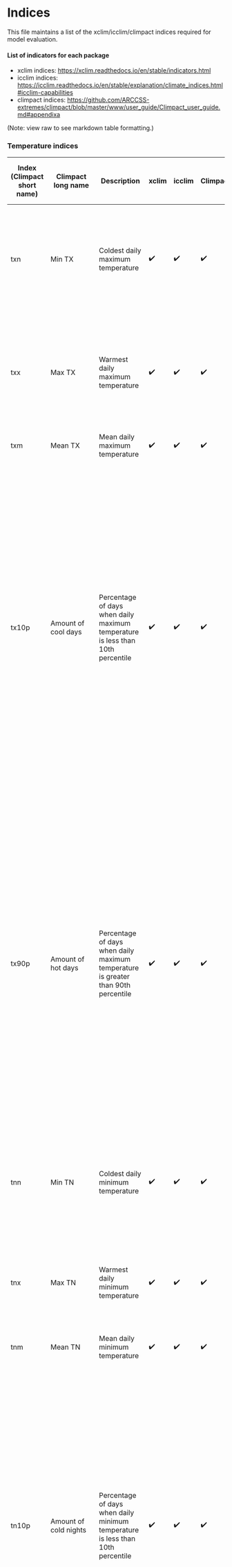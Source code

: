 # Indices

This file maintains a list of the xclim/icclim/climpact indices required for model evaluation.

#### List of indicators for each package
- xclim indices: https://xclim.readthedocs.io/en/stable/indicators.html
- icclim indices: https://icclim.readthedocs.io/en/stable/explanation/climate_indices.html#icclim-capabilities
- climpact indices: https://github.com/ARCCSS-extremes/climpact/blob/master/www/user_guide/Climpact_user_guide.md#appendixa

(Note: view raw to see markdown table formatting.)

### Temperature indices
| Index (Climpact short name) | Climpact long name | Description | xclim | icclim | Climpact | Hazard | Equation | Notes | Package used | Paper index is used in |
| - | - | - | - | - | - | - | - | - | - | - |
| txn | Min TX | Coldest daily maximum temperature | :heavy_check_mark: | :heavy_check_mark: | :heavy_check_mark: | - | Let $TXn$ be the daily maximum temperatures in month $k$, period $j$. The minimum daily maximum temperature each month is then $TXn_{kj} = min(TXn_{kj})$ | - | icclim | - |
| txx | Max TX | Warmest daily maximum temperature | :heavy_check_mark: | :heavy_check_mark: | :heavy_check_mark: | Heatwaves, bushfires, extreme temperature | Let $TXx$ be the daily maximum temperatures in month $k$, period $j$. The maximum daily maximum temperature each month is then $TXx_{kj} = max(TXx_{kj})$. | - | icclim | - |
| txm | Mean TX | Mean daily maximum temperature | :heavy_check_mark: | :heavy_check_mark: | :heavy_check_mark: | - | - | Defined as ```tx``` in icclim | icclim | - |
| tx10p | Amount of cool days | Percentage of days when daily maximum temperature is less than 10th percentile | :heavy_check_mark: | :heavy_check_mark: | :heavy_check_mark: | - | Let $TX_{ij}$ be the daily maximum temperature on day $i$ in period $j$ and let $TX_{in}10$ be the calendar day 10th percentile centred on a 5-day window for the base period 1961-1990. The percentage of time for the base period is determined where $TX{ij} < TX_{in}10$. To avoid possible inhomogeneity across the in-base and out-base periods, the calculation for the base period (1961-1990) requires the use of a bootstrap processure. Details are described in [Zhang et al. (2005)](https://doi.org/10.1175/JCLI3366.1). | xclim doesn't calculate percentiles, percentile needs to be pre-calculated as a DataArray and fed into function. <br>xclim defines ```tx10p``` as number of days, climpact defines it as percentage, need to check icclim output | icclim | - |
| tx90p | Amount of hot days | Percentage of days when daily maximum temperature is greater than 90th percentile | :heavy_check_mark: | :heavy_check_mark: | :heavy_check_mark: | Heatwaves, bushfires, extreme temperature | Let $TX_{ij}$ be the daily maximum temperature on day $i$ in period $j$ and let $TX_{in}90$ be the calendar day 90th percentile centred on a 5-day window for the base period 1961-1990. The percentage of time for the base period is determined where $TX_{ij} > TX_{in}90$. To avoid possible inhomogeneity across the in-base and out-base periods, the calculation for the base period (1961-1990) requires the use of a bootstrap processure. Details are described in [Zhang et al. (2005)](https://doi.org/10.1175/JCLI3366.1). | xclim doesn't calculate percentiles, percentile needs to be pre-calculated as a DataArray and fed into function. <br>xclim defines ```tx90p``` as number of days, climpact defines it as percentage, need to check icclim output | icclim | - |
| tnn | Min TN | Coldest daily minimum temperature | :heavy_check_mark: | :heavy_check_mark: | :heavy_check_mark: | - | Let $TNn$ be the daily minimum temperatures in month $k$, period $j$. The minimum daily minimum temperature each month is then $TNn_{kj}=min(TNn_{kj})$ | - | icclim | - |
| tnx | Max TN | Warmest daily minimum temperature | :heavy_check_mark: | :heavy_check_mark: | :heavy_check_mark: | - | Let $TNx$ be the daily minimum temperatures in month $k$, period $j$. The maximum daily minimum temperature each month is then $TNx_{kj} = max(TNx_{kj})$. | - | icclim | - |
| tnm | Mean TN | Mean daily minimum temperature | :heavy_check_mark: | :heavy_check_mark: | :heavy_check_mark: | - | - | Defined as ```tn``` in icclim | icclim | - |
| tn10p | Amount of cold nights | Percentage of days when daily minimum temperature is less than 10th percentile | :heavy_check_mark: | :heavy_check_mark: | :heavy_check_mark: | - | Let $TN_{ij}$ be the daily minimum temperature on day $i$ in period $j$ and let $TN_{in}10$ be the calendar day 10th percentile centred on a 5-day window for the base period 1961-1990. The percentage of time for the base period is determined where: $TN_{ij} < TN_{in}10$. To avoid possible inhomogeneity across the in-base and out-base periods, the calculation for the base period (1961-1990) requires the use of a bootstrap procedure. Details are described in [Zhang et al. (2005)](https://doi.org/10.1175/JCLI3366.1). | xclim doesn't calculate percentiles, percentile needs to be pre-calculated as a DataArray and fed into function. <br>xclim defines ```tn10p``` as number of days, climpact defines it as percentage, need to check icclim output | icclim | - |
| tn90p | Amount of warm nights | Percentage of days when daily minimum temperature is greater than 90th percentile | :heavy_check_mark: | :heavy_check_mark: | :heavy_check_mark: | - | Let $TN_{ij}$ be the daily minimum temperature on day $i$ in period $j$ and let $TN_{in}90$ be the calendar day 90th percentile centred on a 5-day window for the base period 1961-1990. The percentage of time for the base period is determined where $TN_{ij} > TN_{in}90$. To avoid possible inhomogeneity across the in-base and out-base periods, the calculation for the base period (1961-1990) requires the use of a bootstrap processure. Details are described in [Zhang et al. (2005)](https://doi.org/10.1175/JCLI3366.1) | xclim doesn't calculate percentiles, percentile needs to be pre-calculated as a DataArray and fed into function. <br>xclim defines ```tn90p``` as number of days, climpact defines it as percentage, need to check icclim output | icclim | - |
| tmm | Mean TM | Mean daily mean temperature | :heavy_check_mark: | :heavy_check_mark: | :heavy_check_mark: | - | - | Defined as ```tg``` in icclim. icclim uses ```tas``` variable, climpact uses ```tasmax``` and ```tasmin``` | icclim | - |
| tm10p | - (Cold days) | - (Number of days when daily mean temperature is less than 10th percentile) | :heavy_check_mark: | :heavy_check_mark: | - | - | - | Defined as ```tg10p``` in icclim. icclim uses ```tas``` variable | icclim | - |
| tm90p | - (Warm days) | - (Number of days when daily mean temperature is greater than 90th percentile) | :heavy_check_mark: | :heavy_check_mark: | - | - | - | Defined as ```tg90p``` in icclim. icclim uses ```tas``` variable | icclim | - |
| dtr | Daily Temperature Range | Mean difference between daily TX and daily TN | :heavy_check_mark: | :heavy_check_mark: | :heavy_check_mark: | - | Let $TX_{ij}$ and $TN_{ij}$ be the daily maximum and minimum temperature respectively on day $i$ in period $j$. If $I$ represents the number of days in $j$, then: $$DTR_j={\sum^I_{i=1} (TX_{ij}-TN_{ij}) \over I}$$ | - | icclim | - |
| hwn | Heatwave number (HWN) as defined by either the Excess Heat Factor (EHF), 90th percentile of TX or the 90th percentile of TN | The number of individual heatwaves that occur each summer (Nov – Mar in southern hemisphere and May – Sep in northern hemisphere). A heatwave is defined as 3 or more days where either the EHF is positive, TX > 90th percentile of TX or where TN > 90th percentile of TN. Where percentiles are calculated from base period specified by user. | :heavy_check_mark: | - | :heavy_check_mark: | Heatwaves | - | Defined as ```heat wave frequency``` in xclim. xclim uses absolute values, climpact uses 90th percentile or excess heat factor. See [Perkins & Alexander (2013)](http://dx.doi.org/10.1175/JCLI-D-12-00383.1) | climpact | - |
| hwf | Heatwave frequency (HWF) as defined by either the Excess Heat Factor (EHF), 90th percentile of TX or the 90th percentile of TN | The number of days that contribute to heatwaves as identified by HWN. | - | - | :heavy_check_mark: | Heatwaves | - | See [Perkins & Alexander (2013)](http://dx.doi.org/10.1175/JCLI-D-12-00383.1) | climpact | - |
| hwd | Heatwave duration (HWD) as defined by either the Excess Heat Factor (EHF), 90th percentile of TX or the 90th percentile of TN | The length of the longest heatwave identified by HWN. | :heavy_check_mark: | - | :heavy_check_mark: | Heatwaves | - | Defined as ```heat wave max length``` in xclim. See [Perkins & Alexander (2013)](http://dx.doi.org/10.1175/JCLI-D-12-00383.1) | climpact | - |
| hwm | Heatwave magnitude (HWM) as defined by either the Excess Heat Factor (EHF), 90th percentile of TX or the 90th percentile of TN | The mean temperature of all heatwaves identified by HWN. | - | - | :heavy_check_mark: | Heatwaves | - | See [Perkins & Alexander (2013)](http://dx.doi.org/10.1175/JCLI-D-12-00383.1) | climpact | - |
| hwa | Heatwave amplitude (HWA) as defined by either the Excess Heat Factor (EHF), 90th percentile of TX or the 90th percentile of TN | The peak daily value in the hottest heatwave (defined as the heatwave with highest HWM). | - | - | :heavy_check_mark: | Heatwaves | - | See [Perkins & Alexander (2013)](http://dx.doi.org/10.1175/JCLI-D-12-00383.1) | climpact | - |


### Rainfall indices
| Index (Climpact short name) | Climpact long name | Description | xclim | icclim | Climpact | Hazard | Equation | Notes | Package used | Paper index is used in |
| - | - | - | - | - | - | - | - | - | - | - |
| rx1day | Max 1-day PR | Maximum 1 day precipitation | :heavy_check_mark: | :heavy_check_mark: | :heavy_check_mark: | Heavy rainfall, floods | Let $RR_{ij}$ be the daily precipitation amount on day $i$ in period $j$. The maximum 1-day value for period $j$ are $Rx1day_j = max(RR_{ij})$ | - | icclim | - |
| rx5day | Max 5-day PR | Maximum 5 day precipitation | :heavy_check_mark: | :heavy_check_mark: | :heavy_check_mark: | Heavy rainfall, floods | Let $RR_{kj}$ be the precipitation amount for the 5-day interval ending $k$, period $j$. Then maximum 5-day values for period $j$ are $Rx5day_j = max(RR_{kj})$ | Some differences between xclim & climpact due to centering of 5-day period. By definition the window should be on the last day, need to use ```fclimdex.compatible=TRUE``` in ```climpact.ncdf.wrapper.r``` to get the same result in climpact as xclim. See also: [CRAN RX5day](https://search.r-project.org/CRAN/refmans/climdex.pcic/html/climdex.rx5day.html) | icclim | - |
| r10mm | Number of heavy rain days | Number of days when rainfall is greater than or equal to 10mm | :heavy_check_mark: | :heavy_check_mark: | :heavy_check_mark: | Heavy rainfall, floods | Let $RR_{ij}$ be the daily precipitation amount on day $i$ in period $j$. Count the number of days where $RR_{ij} ≥ 10mm$ | - | icclim | - |
| r20mm | Number of very heavy rain days | Number of days when rainfall is greater than or equal to 20mm | :heavy_check_mark: | :heavy_check_mark: | :heavy_check_mark: | Heavy rainfall, floods | Let $RR_{ij}$ be the daily precipitation amount on day $i$ in period $j$. Count the number of days where $RR_{ij} ≥ 20mm$ | - | icclim | - |
| r75p | Total annual PR from moderate rain days | Amount of rainfall from wet days  | :heavy_check_mark: | :heavy_check_mark: | - | Heavy rainfall, floods | Let $RR_{wj}$ be the daily precipitation amount on a wet day $w (RR ≥ 1.0mm)$ in period $i$ and let $RR_{wn}75$ be the 75th percentile of precipitation on wet days in the 1961-1990 period. If $W$ represents the number of wet days in the period, then: $$R95p=\sum^W_{w=1}RR_{wj}$$ where $$RR_{wj}>RR_{wn}95$$ | xclim doesn't calculate percentiles, percentile needs to be pre-calculated as a DataArray and fed into function | icclim | - |
| r95p | Total annual PR from heavy rain days | Amount of rainfall from very wet days  | :heavy_check_mark: | :heavy_check_mark: | :heavy_check_mark: | Heavy rainfall, floods | Let $RR_{wj}$ be the daily precipitation amount on a wet day $w (RR ≥ 1.0mm)$ in period $i$ and let $RR_{wn}95$ be the 95th percentile of precipitation on wet days in the 1961-1990 period. If $W$ represents the number of wet days in the period, then: $$R95p=\sum^W_{w=1}RR_{wj}$$ where $$RR_{wj}>RR_{wn}95$$ | xclim doesn't calculate percentiles, percentile needs to be pre-calculated as a DataArray and fed into function | icclim | - |
| r99p | Total annual PR from very heavy rain days | Amount of rainfall from extremely wet days  | :heavy_check_mark: | :heavy_check_mark: | :heavy_check_mark: | Heavy rainfall, floods  | Let $RR_{wj}$ be the daily precipitation amount on a wet day $w (RR ≥ 1.0mm)$ in period $i$ and let $RR_{wn}99$ be the 99th percentile of precipitation on wet days in the 1961-1990 period. If $W$ represents the number of wet days in the period, then: $$R99p=\sum^W_{w=1}RR_{wj}$$ where $$RR_{wj}>RR_{wn}99$$ | As above | icclim | - |
| r75ptot | Contribution from wet days | Fraction of total wet-day rainfall that comes from wet days | :heavy_check_mark: | :heavy_check_mark: | - | Heavy rainfall, floods | $$R75pTOT=100 \times R75p \over PRCPTOT$$ | As above | icclim | - |
| r95ptot | Contribution from very wet days | Fraction of total wet-day rainfall that comes from very wet days | :heavy_check_mark: | :heavy_check_mark: | :heavy_check_mark: | Heavy rainfall, floods | $$R95pTOT=100 \times R95p \over PRCPTOT$$ | As above | icclim | - |
| r99ptot | Contribution from extremely wet days | Fraction of total wet-day rainfall that comes from extremely wet days | :heavy_check_mark: | :heavy_check_mark: | :heavy_check_mark: | Heavy rainfall, floods | $$R99pTOT=100 \times R99p \over PRCPTOT$$ | As above | icclim | - |
| prcptot | Total wet-day PR | Total precipitation | :heavy_check_mark: | :heavy_check_mark: | :heavy_check_mark: | - | Let $RR_{ij}$ be the daily precipitation amount on day $i$ in period $j$, then: $$PRCPTOT_j=\sum^I_{i=1}RR_{ij}$$ | - | icclim | - |
| cdd | Consecutive Dry Days | Maximum number of consecutive dry days (when PR < 1.0 mm) | :heavy_check_mark: | :heavy_check_mark: | :heavy_check_mark: | Drought | Let $RR_{ij}$ be the daily precipitation amount on day $i$ in period $j$. Count the largest number of consecutive days where $RR_{ij} < 1mm$ | - | icclim | - |
| cwd | Consecutive Wet Days | Maximum annual number of consecutive wet days (when PR >= 1.0 mm) | :heavy_check_mark: | :heavy_check_mark: | :heavy_check_mark: | Floods | Let $RR_{ij}$ be the daily precipitation amount on day $i$ in period $j$. Count the largest number of consecutive days where $RR_{ij} ≥ 1mm$ | - | icclim | - |
| sdii | Daily PR intensity | Average daily wet-day rainfall intensity | :heavy_check_mark: | :heavy_check_mark: | :heavy_check_mark: | - | Let $RR_{wj}$ be the daily precipitation amount on wet days, $w (RR ≥ 1mm)$ in period $j$. If $W$ represents number of wet days in $j$, then: $$SDII_j=\sum^W_{w=1}RR_{wj} \over W$$ | - | icclim | - |


### Compound indices
| Index | Description | xclim | icclim | Climpact | Hazard | Notes | Package used | Paper index is used in |
| - | - | - | - | - | - | - | - | - |
| cd | Cold and dry days | :heavy_check_mark: | :heavy_check_mark: | - | - | Days with ```tg```\\```tmm``` < 25th percentile of daily mean temperature and ```rr``` <25th percentile of daily precipitation sum (cold/dry days) | icclim | - |
| cw | Cold and wet days | :heavy_check_mark: | :heavy_check_mark: | - | - | Days with ```tg```\\```tmm``` < 25th percentile of daily mean temperature and ```rr``` >75th percentile of daily precipitation sum (cold/wet days) | icclim | - |
| wd | Warm and dry days | :heavy_check_mark: | :heavy_check_mark: | - | - | Days with ```tg```\\```tmm``` > 75th percentile of daily mean temperature and ```rr``` <25th percentile of daily precipitation sum (warm/dry days) | icclim | - |
| ww | Warm and wet days | :heavy_check_mark: | :heavy_check_mark: | - | - | Days with ```tg```\\```tmm``` > 75th percentile of daily mean temperature and ```rr``` >75th percentile of daily precipitation sum (warm/wet days) | icclim | - |

... and so on.

#### [Pros/Cons of each package](https://github.com/AusClimateService/ccam-evaluation/blob/main/xclim_icclim_climpact_pro_cons.md)
---
### References
Below are some references for xclim, icclim, and climpact indices. Please see the [three indices lists](#list-of-indicators-for-each-package) above for specific index references

#### xclim
- European Climate Assessment & Dataset, https://www.ecad.eu/
- https://www.ecad.eu/documents/atbd.pdf

#### icclim
- https://icclim.readthedocs.io/en/stable/references/index.html

#### Climpact
- McKee T B, Doesken N J and Kleist J 1993 The relationship of drought frequency and duration to time scales Proceedings of the 8th Conference on Applied Climatology vol 17 (American Meteorological Society Boston, MA, USA) pp 179–83
- Nairn J R and Fawcett R G 2013 Defining heatwaves: heatwave defined as a heat-impact event servicing all community and business sectors in Australia (Centre for Australian Weather and Climate Research) Online: http://www.cawcr.gov.au/technical-reports/CTR_060.pdf
- Perkins S E and Alexander L V 2013 On the Measurement of heatwaves J. Clim. 26 4500–17 Online: http://dx.doi.org/10.1175/JCLI-D-12-00383.1
- Vicente-Serrano S M, Beguería S and López-Moreno J I 2010 A Multiscalar Drought Index Sensitive to Global Warming: The Standardized Precipitation Evapotranspiration Index J. Clim. 23 1696–718 Online: http://dx.doi.org/10.1175/2009JCLI2909.1
- WMO 2012 Standardized Precipitation Index User Guide (7 bis, avenue de la Paix – P.O. Box 2300 – CH 1211 Geneva 2 – Switzerland) Online: http://www.wamis.org/agm/pubs/SPI/WMO_1090_EN.pdf
- Zhang X, Alexander L, Hegerl G C, Jones P, Tank A K, Peterson T C, Trewin B and Zwiers F W 2011 Indices for monitoring changes in extremes based on daily temperature and precipitation data Wiley Interdiscip. Rev. Clim. Chang. 2 851–70 Online: https://onlinelibrary.wiley.com/doi/full/10.1002/wcc.147
